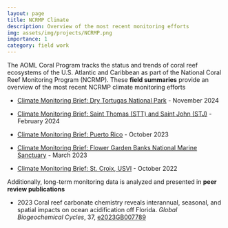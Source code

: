 ```yaml
---
layout: page
title: NCRMP Climate 
description: Overview of the most recent monitoring efforts
img: assets/img/projects/NCRMP.png
importance: 1
category: field work
---
```


The AOML Coral Program tracks the status and trends of coral reef ecosystems of the U.S. Atlantic and Caribbean as part of the National Coral Reef Monitoring Program (NCRMP). These **field summaries** provide an overview of the most recent NCRMP climate monitoring efforts

* [Climate Monitoring Brief: Dry Tortugas National Park](https://anampc.github.io/NCRMP_2024_DRTO/) - November 2024

* [Climate Monitoring Brief: Saint Thomas (STT) and Saint John (STJ)](https://anampc.github.io/NCRMP_2023_STT_STJ/) - February 2024

* [Climate Monitoring Brief: Puerto Rico](https://anampc.github.io/NCRMP_2023_PR/) - October 2023

* [Climate Monitoring Brief: Flower Garden Banks National Marine Sanctuary](https://anampc.github.io/NCRMP_2022_FGB) - March 2023

* [Climate Monitoring Brief: St. Croix, USVI](https://anampc.github.io/NCRMP_2022_STX) - October 2022


Additionally, long-term monitoring data is analyzed and presented in **peer review publications** 

* 2023 Coral reef carbonate chemistry reveals interannual, seasonal, and spatial impacts on ocean acidification off Florida. _Global Biogeochemical Cycles_, 37, [e2023GB007789](https://doi.org/10.1029/2023GB007789)
